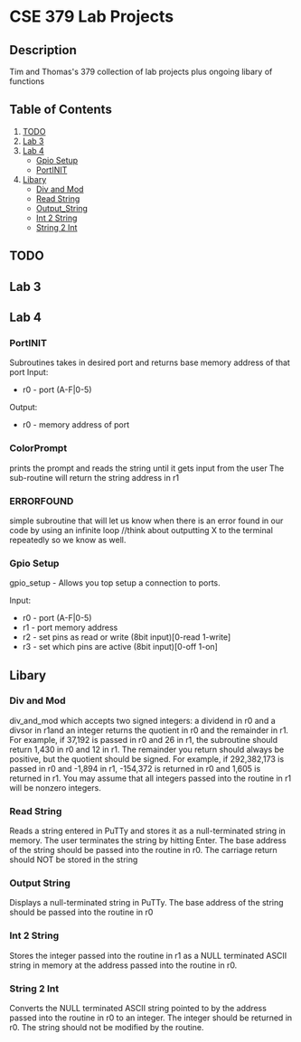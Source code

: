 # CSE 379 Lab Projects

## Description
Tim and Thomas's 379 collection of lab projects plus ongoing libary of functions

## Table of Contents

1. [TODO](#todo)
2. [Lab 3](#lab-3)
3. [Lab 4](#lab-4)
    - [Gpio Setup](#gpio-setup)
    - [PortINIT](#portINIT)
4. [Libary](#libary)
    - [Div and Mod](#div-and-mod)
    - [Read String](#read-string)
    - [Output_String](#output-string)
    - [Int 2 String](#int2string)
    - [String 2 Int](#string-2-int)

## TODO


## Lab 3

## Lab 4
### PortINIT
Subroutines takes in desired port and returns base memory address of that port
Input:
* r0 - port (A-F|0-5)

Output:
* r0 - memory address of port

### ColorPrompt
prints the prompt and reads the string until it gets input from the user
The sub-routine will return the string address in r1

### ERRORFOUND
simple subroutine that will let us know when there is an error found in our code by using an infinite loop
//think about outputting X to the terminal repeatedly so we know as well.

### Gpio Setup
gpio_setup - Allows you top setup a connection to ports.

Input:  
* r0 - port (A-F|0-5)
* r1 - port memory address
* r2 - set pins as read or write (8bit input)[0-read 1-write]
* r3 - set which pins are active (8bit input)[0-off  1-on]

## Libary

### Div and Mod
div_and_mod which accepts two signed integers: a
dividend in r0 and a divsor in r1and an integer returns the quotient in r0 and the remainder in r1. For
example, if 37,192 is passed in r0 and 26 in r1, the subroutine should return 1,430 in r0 and 12 in r1. The
remainder you return should always be positive, but the quotient should be signed. For example, if
292,382,173 is passed in r0 and -1,894 in r1, -154,372 is returned in r0 and 1,605 is returned in r1. You
may assume that all integers passed into the routine in r1 will be nonzero integers. 

### Read String
Reads a string entered in PuTTy and stores it as a null-terminated string in memory.
The user terminates the string by hitting Enter. The base address of the string should be passed
into the routine in r0. The carriage return should NOT be stored in the string

### Output String
Displays a null-terminated string in PuTTy. The base address of the string should be
passed into the routine in r0

### Int 2 String
Stores the integer passed into the routine in r1 as a NULL terminated ASCII string in memory
at the address passed into the routine in r0.

### String 2 Int
Converts the NULL terminated ASCII string pointed to by the address passed into the routine in
r0 to an integer. The integer should be returned in r0. The string should not be modified by the routine.
